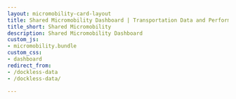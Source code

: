 ```yaml
---
layout: micromobility-card-layout
title: Shared Micromobility Dashboard | Transportation Data and Performance Hub
title_short: Shared Micromobility
description: Shared Micromobility Dashboard
custom_js:
- micromobility.bundle
custom_css:
- dashboard
redirect_from:
- /dockless-data
- /dockless-data/

---
```

